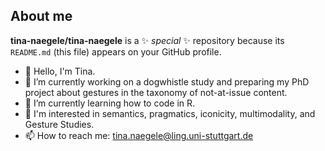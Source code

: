 ## About me


**tina-naegele/tina-naegele** is a ✨ _special_ ✨ repository because its `README.md` (this file) appears on your GitHub profile.

- 👋 Hello, I'm Tina.
- 🔭 I’m currently working on a dogwhistle study and preparing my PhD project about gestures in the taxonomy of not-at-issue content.
- 🌱 I’m currently learning how to code in R.
- 👀 I'm interested in semantics, pragmatics, iconicity, multimodality, and Gesture Studies.
- 📫 How to reach me: tina.naegele@ling.uni-stuttgart.de


